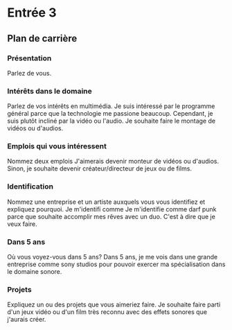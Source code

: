 # Entrée 3
## Plan de carrière

### Présentation
Parlez de vous. 

### Intérêts dans le domaine
Parlez de vos intérêts en multimédia. 
Je suis intéressé par le programme général parce que la technologie me passione beaucoup. Cependant, je suis plutôt incliné par la vidéo ou l'audio. Je souhaite faire le montage de vidéos ou d'audios.


### Emplois qui vous intéressent
Nommez deux emplois
J'aimerais devenir monteur de vidéos ou d'audios. Sinon, je souhaite devenir créateur/directeur de jeux ou de films.


### Identification
Nommez une entreprise et un artiste auxquels vous vous identifiez et expliquez pourquoi. 
Je m'identifi comme 
Je m'identifie comme darf punk parce que souhaite accomplir mes rêves avec un duo. C'est à dire que je veux faire.

### Dans 5 ans
Où vous voyez-vous dans 5 ans? 
Dans 5 ans, je me vois dans une grande entreprise comme sony studios pour pouvoir exercer ma spécialisation dans le domaine sonore.

### Projets
Expliquez un ou des projets que vous aimeriez faire.
Je souhaite faire parti d'un jeux vidéo ou d'un film très reconnu avec des effets sonores que j'aurais créer. 
